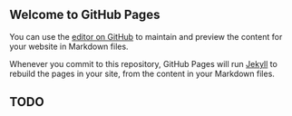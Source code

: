 ## Welcome to GitHub Pages

You can use the [editor on GitHub](https://github.com/WyattHoutz/WyattRepo/edit/master/README.md) to maintain and preview the content for your website in Markdown files.

Whenever you commit to this repository, GitHub Pages will run [Jekyll](https://jekyllrb.com/) to rebuild the pages in your site, from the content in your Markdown files.

## TODO
